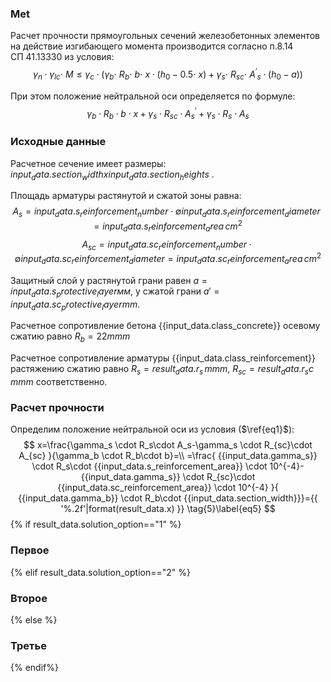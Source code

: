### Met

Расчет прочности прямоугольных сечений железобетонных элементов на действие изгибающего момента производится согласно п.8.14 СП&nbsp;41.13330 из условия:
$$
\gamma_n\cdot\gamma_{lc}\cdot\ M\le\gamma_c\cdot \left(\gamma_b\cdot\ R_b\cdot\ b\cdot\
                x\cdot\left(h_0-0.5\cdot\ x\right)+\gamma_s\cdot\ R_{sc}\cdot\
                {A^\prime}_s\cdot\left(h_0-a\right)\right)
               \tag{1}\label{eq1}
$$

При этом положение нейтральной оси определяется по формуле:
$$
\gamma_b \cdot R_b \cdot b \cdot x+\gamma_s \cdot R_{sc} \cdot A^\prime_s+\gamma_s \cdot R_s \cdot A_s
                \tag{2}\label{eq2}
$$

### Исходные данные

Расчетное сечение имеет размеры: ${{input_data.section_width}}х{{input_data.section_height}} s$ .

Площадь арматуры растянутой и сжатой зоны равна:
$$
A_s={{input_data.s_reinforcement_number}}\cdot \emptyset{{input_data.s_reinforcement_diameter}}={{input_data.s_reinforcement_area}}\,cm^2
\tag{3}\label{eq3}
$$
$$
A_{sc}={{input_data.sc_reinforcement_number}}\cdot \emptyset{{input_data.sc_reinforcement_diameter}}={{input_data.sc_reinforcement_area}}\,cm^2
\tag{4}\label{eq4}
$$

Защитный слой у растянутой грани равен $a={{input_data.s_protective_layer}} мм$, у сжатой грани $a'={{input_data.sc_protective_layer}} mm$.

Расчетное сопротивление бетона {{input_data.class_concrete}} осевому сжатию равно $R_b=22 mmm$

Расчетное сопротивление арматуры {{input_data.class_reinforcement}} растяжению сжатию равно $R_s={{result_data.r_s}}\,mmm$, $R_{sc}={{result_data.r_sc}}\,mmm$ соответственно.

### Расчет прочности

Определим положение нейтральной оси из условия ($\ref{eq1}$):
$$
x=\frac{\gamma_s \cdot R_s\cdot A_s-\gamma_s \cdot R_{sc}\cdot A_{sc} }{\gamma_b \cdot R_b\cdot b}=\\
=\frac{ {{input_data.gamma_s}} \cdot R_s\cdot {{input_data.s_reinforcement_area}} \cdot 10^{-4}-{{input_data.gamma_s}} \cdot R_{sc}\cdot {{input_data.sc_reinforcement_area}} \cdot 10^{-4} }{ {{input_data.gamma_b}} \cdot R_b\cdot {{input_data.section_width}}}={{ '%.2f'|format(result_data.x) }}
\tag{5}\label{eq5}
$$
{% if result_data.solution_option=="1" %}

### Первое

{% elif result_data.solution_option=="2" %}

### Второе

{% else %}

### Третье

{% endif%}



